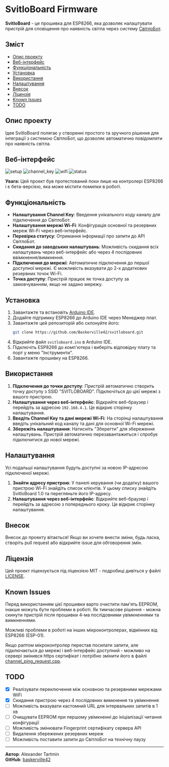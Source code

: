 # SvitloBoard Firmware

**SvitloBoard** - це прошивка для ESP8266, яка дозволяє налаштувати пристрій для сповіщення про наявність світла через систему [СвітлоБот](https://svitlobot.in.ua).

## Зміст

- [Опис проекту](#опис-проекту)
- [Веб-інтерфейс](#веб-інтерфейс)
- [Функціональність](#функціональність)
- [Установка](#установка)
- [Використання](#використання)
- [Налаштування](#налаштування)
- [Внесок](#внесок)
- [Ліцензія](#ліцензія)
- [Known Issues](#known-issues)
- [TODO](#todo)

## Опис проекту

Ідея SvitloBoard полягає у створенні простого та зручного рішення для інтеграції з системою СвітлоБот, що дозволяє автоматично повідомляти про наявність світла.

## Веб-інтерфейс
![setup](https://github.com/user-attachments/assets/ac7de3c6-39fd-4ee9-ad62-49505e1f6eca)
![channel_key](https://github.com/user-attachments/assets/97ef9f16-f66d-4283-843c-aa5ab2e5e801)
![wifi](https://github.com/user-attachments/assets/3a816514-3790-4fea-91db-b3d18a09c51f)
![status](https://github.com/user-attachments/assets/8b42f446-78e8-44f3-9809-b458cda9b4fa)

**Увага:** Цей проект був протестований поки лише на контролері ESP8266 і є бета-версією, яка може містити помилки в роботі.

## Функціональність
- **Налаштування Channel Key**: Введення унікального коду каналу для підключення до СвітлоБот.
- **Налаштування мережі Wi-Fi**: Конфігурація основної та резервних мереж Wi-Fi через веб-інтерфейс.
- **Перевірка статусу**: Отримання інформації про запити до API СвітлоБот.
- **Скидання до заводських налаштувань**: Можливість скидання всіх налаштувань через веб-інтерфейс або через 4 послідовних ввімкнення/вимкнення.
- **Підключення до мережі**: Автоматичне підключення до першої доступної мережі. Є можливість вказувати до 2-х додаткових резервних точок Wi-Fi.
- **Точка доступу**: Пристрій працює як точка доступу за замовчуванням, якщо не задано мережу.

## Установка

1. Завантажте та встановіть [Arduino IDE](https://www.arduino.cc/en/software).
2. Додайте підтримку ESP8266 до Arduino IDE через Менеджер плат.
3. Завантажте цей репозиторій або склонуйте його:
    ```bash
    git clone https://github.com/Baskerville42/svitloboard.git
    ```
4. Відкрийте файл `svitloboard.ino` в Arduino IDE.
5. Підключіть ESP8266 до комп'ютера і виберіть відповідну плату та порт у меню "Інструменти".
6. Завантажте прошивку на ESP8266.

## Використання

1. **Підключення до точки доступу**: Пристрій автоматично створить точку доступу з SSID "SVITLOBOARD". Підключіться до цієї мережі з вашого пристрою.
2. **Налаштування через веб-інтерфейс**: Відкрийте веб-браузер і перейдіть за адресою `192.168.4.1`. Це відкриє сторінку налаштування.
3. **Введіть Channel Key та дані мережі Wi-Fi**: На сторінці налаштування введіть унікальний код каналу та дані для основної Wi-Fi мережі.
4. **Збережіть налаштування**: Натисніть "Зберегти" для збереження налаштувань. Пристрій автоматично перезавантажиться і спробує підключитися до нової мережі.

## Налаштування

Усі подальші налаштування будуть доступні за новою IP-адресою підключеної мережі.
1. **Знайти адресу пристрою**: У панелі керування (чи додатку) вашого пристрою Wi-Fi знайдіть список клієнтів. У цьому списку знайдіть SvitloBoard 1.0 та перегляньте його IP-адресу.
2. **Налаштування через веб-інтерфейс**: Відкрийте веб-браузер і перейдіть за адресою з попереднього кроку. Це відкриє сторінку налаштування.

## Внесок

Внесок до проекту вітається! Якщо ви хочете внести зміни, будь ласка, створіть pull request або відкрийте issue для обговорення змін.

## Ліцензія

Цей проект ліцензується під ліцензією MIT - подробиці дивіться у файлі [LICENSE](LICENSE).

## Known Issues

Перед використанням цієї прошивки варто очистити пам'ять EEPROM, інакше можуть бути проблеми в роботі. Як тимчасове рішення - можна скинути пристрій після прошивки 4-ма послідовними увімкненнями та вимкненнями.

Можливі проблеми в роботі на інших мікроконтролерах, відмінних від ESP8266 (ESP-01).

Якщо раптом мікроконтролер перестав посилати запити, але підключається до мережі і веб-інтерфейс доступний - можливо на сервері змінився https сертифікат і потрібно змінити його в файлі [channel_ping_request.cpp](https://github.com/Baskerville42/svitloboard/blob/main/channel_ping_request.cpp#L13).

## TODO

- [x] Реалізувати переключення між основною та резервними мережами WiFi
- [x] Скидання пристрою через 4 послідовних вимкнення та увімкнення
- [ ] Можливість вказувати кастомний URL для інтервальних запитів в 1 хв
- [ ] Очищувати EEPROM при першому увімкненні до ініціалізації читання конфігурації
- [ ] Можливість змінювати Fingerprint сертифікату сервера API
- [ ] Видалення збережених резервних мереж
- [ ] Можливість поставити запити до СвітлоБот на технічну паузу

---

**Автор**: Alexander Tartmin  
**GitHub**: [baskerville42](https://github.com/baskerville42)
